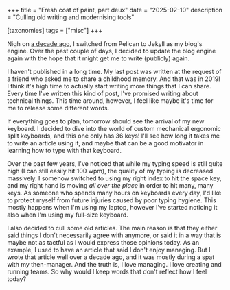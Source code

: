 +++
title = "Fresh coat of paint, part deux"
date = "2025-02-10"
description = "Culling old writing and modernising tools"

[taxonomies]
tags = ["misc"]
+++

Nigh on [a decade ago][old-coat], I switched from Pelican to Jekyll as my
blog's engine. Over the past couple of days, I decided to update the blog engine again with the hope
that it might get me to write (publicly) again.

I haven't published in a long time. My last post was written at the request of a friend who asked me
to share a childhood memory. And that was in 2019! I think it's high time to actually start writing
more things that I can share. Every time I've written this kind of post, I've promised writing about
technical things. This time around, however, I feel like maybe it's time for me to release some
different words.

If everything goes to plan, tomorrow should see the arrival of my new keyboard. I decided to dive
into the world of custom mechanical ergonomic split keyboards, and this one only has 36 keys! I'll
see how long it takes me to write an article using it, and maybe that can be a good motivator in
learning how to type with that keyboard.

Over the past few years, I've noticed that while my typing speed is still quite high (I can still
easily hit 100 wpm), the quality of my typing is decreased massively. I somehow switched to using my
right index to hit the space key, and my right hand is moving *all over the place* in order to hit
many, many keys. As someone who spends many hours on keyboards every day, I'd like to protect myself
from future injuries caused by poor typing hygiene. This mostly happens when I'm using my laptop,
however I've started noticing it also when I'm using my full-size keyboard.

I also decided to cull some old articles. The main reason is that they either said things I
don't necessarily agree with anymore, or said it in a way that is maybe not as tactful as I would
express those opinions today. As an example, I used to have an article that said I don't enjoy
managing. But I wrote that article well over a decade ago, and it was mostly during a spat with my
then-manager. And the truth is, I love managing. I love creating and running teams. So why would I
keep words that don't reflect how I feel today?

[old-coat]: @/blog/fresh-coat-of-paint/index.md
